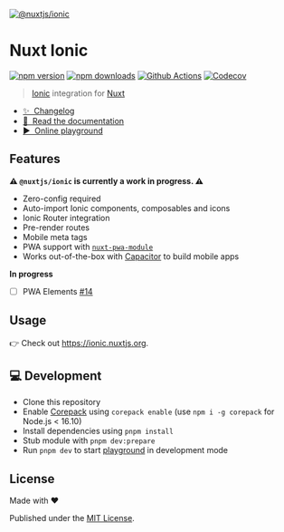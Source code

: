 [![@nuxtjs/ionic](./docs/public/cover.jpg)](https://ionic.nuxtjs.org)

# Nuxt Ionic

[![npm version][npm-version-src]][npm-version-href]
[![npm downloads][npm-downloads-src]][npm-downloads-href]
[![Github Actions][github-actions-src]][github-actions-href]
[![Codecov][codecov-src]][codecov-href]

> [Ionic](https://ionicframework.com/docs/) integration for [Nuxt](https://nuxtjs.org)

- [✨ &nbsp;Changelog](https://github.com/nuxt-modules/ionic/blob/main/CHANGELOG.md)
- [📖 &nbsp;Read the documentation](https://ionic.nuxtjs.org)
- [▶️ &nbsp;Online playground](https://stackblitz.com/github/nuxt-modules/ionic/tree/main/playground)

## Features

**⚠️ `@nuxtjs/ionic` is currently a work in progress. ⚠️**

- Zero-config required
- Auto-import Ionic components, composables and icons
- Ionic Router integration
- Pre-render routes
- Mobile meta tags
- PWA support with [`nuxt-pwa-module`](https://github.com/kevinmarrec/nuxt-pwa-module)
- Works out-of-the-box with [Capacitor](https://capacitorjs.com/) to build mobile apps

**In progress**

- [ ] PWA Elements [#14](https://github.com/nuxt-modules/ionic/issues/14)

## Usage

👉 Check out https://ionic.nuxtjs.org.

## 💻 Development

- Clone this repository
- Enable [Corepack](https://github.com/nodejs/corepack) using `corepack enable` (use `npm i -g corepack` for Node.js < 16.10)
- Install dependencies using `pnpm install`
- Stub module with `pnpm dev:prepare`
- Run `pnpm dev` to start [playground](./playground) in development mode

## License

Made with ❤️

Published under the [MIT License](./LICENCE).

<!-- Badges -->

[npm-version-src]: https://img.shields.io/npm/v/@nuxtjs/ionic?style=flat-square
[npm-version-href]: https://npmjs.com/package/@nuxtjs/ionic
[npm-downloads-src]: https://img.shields.io/npm/dm/@nuxtjs/ionic?style=flat-square
[npm-downloads-href]: https://npmjs.com/package/@nuxtjs/ionic
[github-actions-src]: https://img.shields.io/github/actions/workflow/status/nuxt-modules/ionic/ci.yml?style=flat-square&branch=main
[github-actions-href]: https://github.com/nuxt-modules/ionic/actions?query=workflow%3Aci
[codecov-src]: https://img.shields.io/codecov/c/gh/nuxt-modules/ionic/main?style=flat-square
[codecov-href]: https://codecov.io/gh/nuxt-modules/ionic
